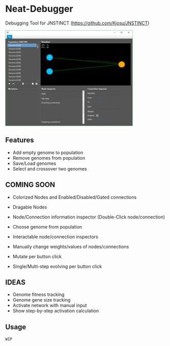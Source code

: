 # Neat-Debugger

Debugging Tool for JNSTINCT (https://github.com/Kjosu/JNSTINCT)

<img src="./WIP.png" width="400" height="300">

## Features
- Add empty genome to population
- Remove genomes from population
- Save/Load genomes
- Select and crossover two genomes

## COMING SOON
- Colorized Nodes and Enabled/Disabled/Gated connections
- Dragable Nodes
- Node/Connection information inspector (Double-Click node/connection)

- Choose genome from population
- Interactable node/connection inspectors
- Manually change weights/values of nodes/connections
- Mutate per button click
- Single/Multi-step evolving per button click

## IDEAS
- Genome fitness tracking
- Genome gene size tracking
- Activate network with manual input
- Show step-by-step activation calculation

## Usage
```java
WIP
```
